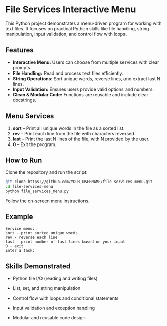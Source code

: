 # File Services Interactive Menu

This Python project demonstrates a menu-driven program for working with text files. 
It focuses on practical Python skills like file handling, string manipulation, input validation, and control flow with loops.

## Features

* **Interactive Menu:** Users can choose from multiple services with clear prompts.
* **File Handling:** Read and process text files efficiently.
* **String Operations:** Sort unique words, reverse lines, and extract last N lines.
* **Input Validation:** Ensures users provide valid options and numbers.
* **Clean & Modular Code:** Functions are reusable and include clear docstrings.

## Menu Services

1. **sort** – Print all unique words in the file as a sorted list.
2. **rev** – Print each line from the file with characters reversed.
3. **last** – Print the last N lines of the file, with N provided by the user.
4. **0** – Exit the program.

## How to Run

Clone the repository and run the script:

```bash
git clone https://github.com/YOUR_USERNAME/file-services-menu.git
cd file-services-menu
python file_services_menu.py
```
Follow the on-screen menu instructions.

## Example
```
Service menu:
sort - print sorted unique words
rev - reverse each line
last - print number of last lines based on your input
0 - exit
Enter a task: 

```

## Skills Demonstrated
* Python file I/O (reading and writing files)

* List, set, and string manipulation

* Control flow with loops and conditional statements

* Input validation and exception handling

* Modular and reusable code design
